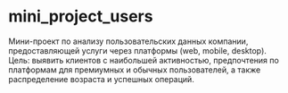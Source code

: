 # mini_project_users
Мини-проект по анализу пользовательских данных компании, предоставляющей услуги через платформы (web, mobile, desktop). Цель: выявить клиентов с наибольшей активностью, предпочтения по платформам для премиумных и обычных пользователей, а также распределение возраста и успешных операций.
